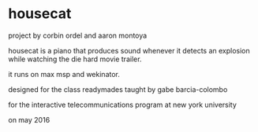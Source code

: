 # housecat

project by corbin ordel and aaron montoya

housecat is a piano that produces sound whenever it detects an explosion while watching the die hard movie trailer.

it runs on max msp and wekinator.

designed for the class readymades taught by gabe barcia-colombo

for the interactive telecommunications program at new york university

on may 2016
